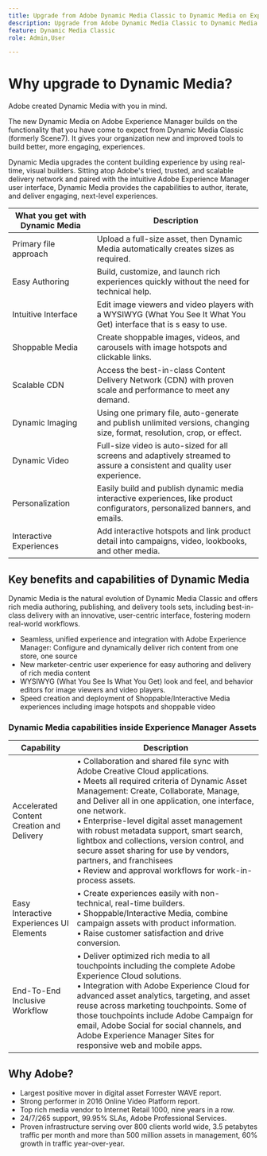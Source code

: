 ```yaml
---
title: Upgrade from Adobe Dynamic Media Classic to Dynamic Media on Experience Manager
description: Upgrade from Adobe Dynamic Media Classic to Dynamic Media on Adobe Experience Manager. Learn about the key benefits and capabilities of Dynamic Media. Review the feature list comparison, upgrade FAQ, and readiness check list. 
feature: Dynamic Media Classic
role: Admin,User

---
```


# Why upgrade to Dynamic Media?

Adobe created Dynamic Media with you in mind. 

The new Dynamic Media on Adobe Experience Manager builds on the functionality that you have come to expect from Dynamic Media Classic (formerly Scene7). It gives your organization new and improved tools to build better, more engaging, experiences.

Dynamic Media upgrades the content building experience by using real-time, visual builders. Sitting atop Adobe's tried, trusted, and scalable delivery network and paired with the intuitive Adobe Experience Manager user interface, Dynamic Media provides the capabilities to author, iterate, and deliver engaging, next-level experiences.

| What you get with Dynamic Media | Description |
| --- | --- |
| Primary file approach | Upload a full-size asset, then Dynamic Media automatically creates sizes as required. |
| Easy Authoring | Build, customize, and launch rich experiences quickly without the need for technical help. |
| Intuitive Interface | Edit image viewers and video players with a WYSIWYG (What You See It What You Get) interface that is s easy to use. |
| Shoppable Media | Create shoppable images, videos, and carousels with image hotspots and clickable links. |
| Scalable CDN | Access the best-in-class Content Delivery Network (CDN) with proven scale and performance to meet any demand. |
| Dynamic Imaging | Using one primary file, auto-generate and publish unlimited versions, changing size, format, resolution, crop, or effect. |
| Dynamic Video | Full-size video is auto-sized for all screens and adaptively streamed to assure a consistent and quality user experience. |
| Personalization | Easily build and publish dynamic media interactive experiences, like product configurators, personalized banners, and emails. |
| Interactive Experiences | Add interactive hotspots and link product detail into campaigns, video, lookbooks, and other media. |

## Key benefits and capabilities of Dynamic Media

Dynamic Media is the natural evolution of Dynamic Media Classic and offers rich media authoring, publishing, and delivery tools sets, including best-in-class delivery with an innovative, user-centric interface, fostering modern real-world workflows.

* Seamless, unified experience and integration with Adobe Experience Manager: Configure and dynamically deliver rich content from one store, one source
* New marketer-centric user experience for easy authoring and delivery of rich media content
* WYSIWYG (What You See Is What You Get) look and feel, and behavior editors for image viewers and video players.
* Speed creation and deployment of Shoppable/Interactive Media experiences including image hotspots and shoppable video

### Dynamic Media capabilities inside Experience Manager Assets

| Capability | Description |
| --- | --- |
| Accelerated Content Creation and Delivery | &bull; Collaboration and shared file sync with Adobe Creative Cloud applications.<br>&bull; Meets all required criteria of Dynamic Asset Management: Create, Collaborate, Manage, and Deliver all in one application, one interface, one network.<br>&bull; Enterprise-level digital asset management with robust metadata support, smart search, lightbox and collections, version control, and secure asset sharing for use by vendors, partners, and franchisees<br>&bull; Review and approval workflows for work-in-process assets. |
| Easy Interactive Experiences UI Elements | &bull; Create experiences easily with non-technical, real-time builders.<br>&bull; Shoppable/Interactive Media, combine campaign assets with product information.<br>&bull; Raise customer satisfaction and drive conversion. |
| End-To-End Inclusive Workflow | &bull; Deliver optimized rich media to all touchpoints including the complete Adobe Experience Cloud solutions.<br>&bull; Integration with Adobe Experience Cloud for advanced asset analytics, targeting, and asset reuse across marketing touchpoints. Some of those touchpoints include Adobe Campaign for email, Adobe Social for social channels, and Adobe Experience Manager Sites for responsive web and mobile apps. |

## Why Adobe?
    
* Largest positive mover in digital asset Forrester WAVE report.
* Strong performer in 2016 Online Video Platform report.
* Top rich media vendor to Internet Retail 1000, nine years in a row.
* 24/7/265 support, 99.95% SLAs, Adobe Professional Services.
* Proven infrastructure serving over 800 clients world wide, 3.5 petabytes traffic per month and more than 500 million assets in management, 60% growth in traffic year-over-year.

    
    


    

    





